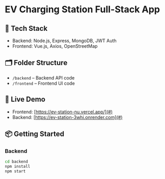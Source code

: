 # EV Charging Station Full-Stack App

## 🔧 Tech Stack
- Backend: Node.js, Express, MongoDB, JWT Auth
- Frontend: Vue.js, Axios, OpenStreetMap

## 🗂 Folder Structure
- `/backend` – Backend API code
- `/frontend` – Frontend UI code

## 🚀 Live Demo
- Frontend: [https://ev-station-nu.vercel.app/](#)
- Backend: [https://ev-station-3whi.onrender.com](#)

## 📦 Getting Started

### Backend
```bash
cd backend
npm install
npm start
